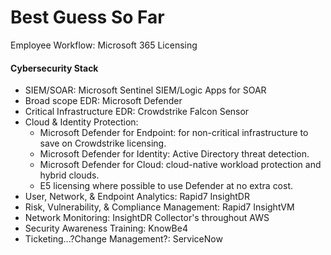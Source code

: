 # Best Guess So Far
Employee Workflow: Microsoft 365 Licensing
#### Cybersecurity Stack
- SIEM/SOAR: Microsoft Sentinel SIEM/Logic Apps for SOAR
- Broad scope EDR: Microsoft Defender
- Critical Infrastructure EDR: Crowdstrike Falcon Sensor 
- Cloud & Identity Protection: 
	- Microsoft Defender for Endpoint: for non-critical infrastructure to save on Crowdstrike licensing.
	- Microsoft Defender for Identity: Active Directory threat detection.
	- Microsoft Defender for Cloud: cloud-native workload protection and hybrid clouds.
	- E5 licensing where possible to use Defender at no extra cost.
- User, Network, & Endpoint Analytics: Rapid7 InsightDR
- Risk, Vulnerability, & Compliance Management: Rapid7 InsightVM
- Network Monitoring: InsightDR Collector's throughout AWS
- Security Awareness Training: KnowBe4
- Ticketing...?Change Management?: ServiceNow
